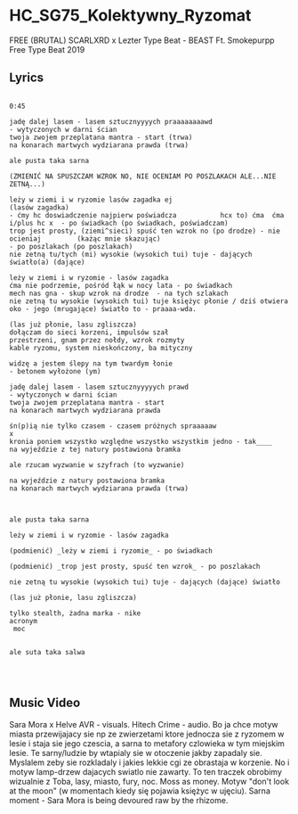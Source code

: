 # HC_SG75_Kolektywny_Ryzomat

FREE (BRUTAL) SCARLXRD x Lezter Type Beat - BEAST  Ft. Smokepurpp  Free Type Beat 2019

## Lyrics

```

0:45

jadę dalej lasem - lasem sztucznyyyych praaaaaaaawd 
- wytyczonych w darni ścian
twoja zwojem przeplatana mantra - start (trwa)
na konarach martwych wydziarana prawda (trwa)

ale pusta taka sarna

(ZMIENIĆ NA SPUSZCZAM WZROK NO, NIE OCENIAM PO POSZLAKACH ALE...NIE ZETNĄ...)

leży w ziemi i w ryzomie lasów zagadka ej                                           (lasów zagadka)
- ćmy hc doswiadczenie najpierw poświadcza           hcx to) ćma  ćma i/plus hc x  - po świadkach (po świadkach, poświadczam)
trop jest prosty, (ziemi^sieci) spuść ten wzrok no (po drodze) - nie ocieniaj         (każąc mnie skazując) 
- po poszlakach (po poszlakach)            
nie zetną tu/tych (mi) wysokie (wysokich tui) tuje - dających światło(a) (dające)

leży w ziemi i w ryzomie - lasów zagadka
ćma nie podrzemie, pośród łąk w nocy lata - po świadkach
mech nas gna - skup wzrok na drodze  - na tych szlakach
nie zetną tu wysokie (wysokich tui) tuje księżyc płonie / dziś otwiera oko - jego (mrugające) światło to - praaaa-wda.

(las już płonie, lasu zgliszcza)
dołączam do sieci korzeni, impulsów szał
przestrzeni, gnam przez nołdy, wzrok rozmyty
kable ryzomu, system nieskończony, ba mityczny

widzę a jestem ślepy na tym twardym łonie
- betonem wyłożone (ym)

jadę dalej lasem - lasem sztucznyyyyych prawd 
- wytyczonych w darni ścian
twoja zwojem przeplatana mantra - start
na konarach martwych wydziarana prawda

śn(p)ią nie tylko czasem - czasem próżnych spraaaaaw
x
kronia poniem wszystko względne wszystko wszystkim jedno - tak____
na wyjeździe z tej natury postawiona bramka

ale rzucam wyzwanie w szyfrach (to wyzwanie)

na wyjeździe z natury postawiona bramka
na konarach martwych wydziarana prawda (trwa)



ale pusta taka sarna

leży w ziemi i w ryzomie - lasów zagadka

(podmienić) _leży w ziemi i ryzomie_ - po świadkach

(podmienić) _trop jest prosty, spuść ten wzrok_ - po poszlakach

nie zetną tu wysokie (wysokich tui) tuje - dających (dające) światło

(las już płonie, lasu zgliszcza)

tylko stealth, żadna marka - nike
acronym
 moc 


ale suta taka salwa




```

## Music Video

Sara Mora x Helve AVR - visuals. Hitech Crime - audio.
Bo ja chce motyw miasta przewijajacy sie np ze zwierzetami ktore jednocza sie z ryzomem w lesie i staja sie jego czescia, a sarna to metafory czlowieka w tym miejskim lesie. Te sarny/ludzie by wtapialy sie w otoczenie jakby zapadaly sie. Myslalem zeby sie rozkladaly i jakies lekkie cgi ze obrastaja w korzenie. No i motyw lamp-drzew dajacych swiatlo nie zawarty. To ten traczek obrobimy wizualnie z Toba, lasy, miasto, fury, noc. Moss as money. Motyw "don't look at the moon" (w momentach kiedy się pojawia księżyc w ujęciu). Sarna moment - Sara Mora is being devoured raw by the rhizome.
